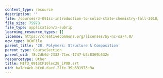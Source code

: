 ```yaml
---
content_type: resource
description: ''
file: /courses/3-091sc-introduction-to-solid-state-chemistry-fall-2010/ba7dc4ebbfe0daef21fe39b331973e9a_MIT3_091SCF10lec28_iPOD.srt
file_size: 75978
file_type: application/x-subrip
learning_resource_types: []
license: https://creativecommons.org/licenses/by-nc-sa/4.0/
ocw_type: OCWFile
parent_title: '28. Polymers: Structure & Composition'
parent_type: CourseSection
parent_uid: f8c2db6d-2332-71ec-1747-b2c8369b532e
resourcetype: Other
title: MIT3_091SCF10lec28_iPOD.srt
uid: ba7dc4eb-bfe0-daef-21fe-39b331973e9a
---
```

